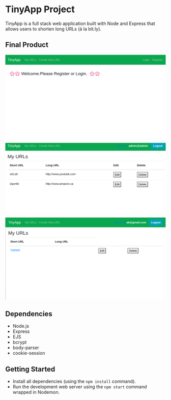 # TinyApp Project

TinyApp is a full stack web application built with Node and Express that allows users to shorten long URLs (à la bit.ly).


## Final Product

!["Screenshot of Home page"](https://github.com/jovitapais/tinyapp/blob/master/Docs/Home.png?raw=true)

!["Screenshot of Login page"](https://github.com/jovitapais/tinyapp/blob/master/Docs/Login.png?raw=true)

!["Screenshot of ShortUrl page"](https://github.com/jovitapais/tinyapp/blob/master/Docs/ShortUrl.png?raw=true)


## Dependencies

- Node.js
- Express
- EJS
- bcrypt
- body-parser
- cookie-session

## Getting Started

- Install all dependencies (using the `npm install` command).
- Run the development web server using the `npm start` command wrapped in Nodemon.